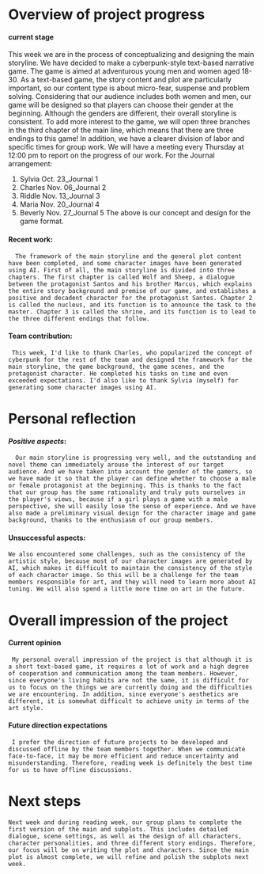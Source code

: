 # **Overview of project progress**
#### **current stage**
   This week we are in the process of conceptualizing and designing the main storyline. We have decided to make a cyberpunk-style text-based narrative game. The game is aimed at adventurous young men and women aged 18-30. As a text-based game, the story content and plot are particularly important, so our content type is about micro-fear, suspense and problem solving. Considering that our audience includes both women and men, our game will be designed so that players can choose their gender at the beginning. Although the genders are different, their overall storyline is consistent. To add more interest to the game, we will open three branches in the third chapter of the main line, which means that there are three endings to this game!
   In addition, we have a clearer division of labor and specific times for group work. We will have a meeting every Thursday at 12:00 pm to report on the progress of our work. For the Journal arrangement:
   1. Sylvia Oct. 23_Journal 1
   2. Charles Nov. 06_Journal 2
   3. Riddle Nov. 13_Journal 3
   4. Maria Nov. 20_Journal 4
   5. Beverly Nov. 27_Journal 5
 The above is our concept and design for the game format.

#### **Recent work**:
      The framework of the main storyline and the general plot content have been completed, and some character images have been generated using AI. First of all, the main storyline is divided into three chapters. The first chapter is called Wolf and Sheep, a dialogue between the protagonist Santos and his brother Marcus, which explains the entire story background and premise of our game, and establishes a positive and decadent character for the protagonist Santos. Chapter 2 is called the nucleus, and its function is to announce the task to the master. Chapter 3 is called the shrine, and its function is to lead to the three different endings that follow.

#### **Team contribution**:
     This week, I'd like to thank Charles, who popularized the concept of cyberpunk for the rest of the team and designed the framework for the main storyline, the game background, the game scenes, and the protagonist character. He completed his tasks on time and even exceeded expectations. I'd also like to thank Sylvia (myself) for generating some character images using AI.

# **Personal reflection**
#### *Positive aspects*: 
      Our main storyline is progressing very well, and the outstanding and novel theme can immediately arouse the interest of our target audience. And we have taken into account the gender of the gamers, so we have made it so that the player can define whether to choose a male or female protagonist at the beginning. This is thanks to the fact that our group has the same rationality and truly puts ourselves in the player's views, because if a girl plays a game with a male perspective, she will easily lose the sense of experience. And we have also made a preliminary visual design for the character image and game background, thanks to the enthusiasm of our group members.

#### **Unsuccessful aspects**:
    We also encountered some challenges, such as the consistency of the artistic style, because most of our character images are generated by AI, which makes it difficult to maintain the consistency of the style of each character image. So this will be a challenge for the team members responsible for art, and they will need to learn more about AI tuning. We will also spend a little more time on art in the future.

# **Overall impression of the project** 
#### **Current opinion**
     My personal overall impression of the project is that although it is a short text-based game, it requires a lot of work and a high degree of cooperation and communication among the team members. However, since everyone's living habits are not the same, it is difficult for us to focus on the things we are currently doing and the difficulties we are encountering. In addition, since everyone's aesthetics are different, it is somewhat difficult to achieve unity in terms of the art style.

#### **Future direction expectations**
     I prefer the direction of future projects to be developed and discussed offline by the team members together. When we communicate face-to-face, it may be more efficient and reduce uncertainty and misunderstanding. Therefore, reading week is definitely the best time for us to have offline discussions.

# **Next steps**
    Next week and during reading week, our group plans to complete the first version of the main and subplots. This includes detailed dialogue, scene settings, as well as the design of all characters, character personalities, and three different story endings. Therefore, our focus will be on writing the plot and characters. Since the main plot is almost complete, we will refine and polish the subplots next week.

